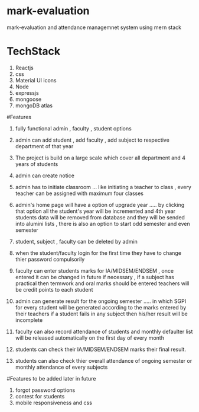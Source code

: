 # mark-evaluation
  mark-evaluation and attendance managemnet system using mern stack 
 
 
 # TechStack
 
 1. Reactjs
 2. css
 3. Material UI icons
 2. Node
 3. expressjs
 4. mongoose
 5. mongoDB atlas
 
 #Features
 1. fully functional admin , faculty , student options
 2. admin can add student , add faculty , add subject  to respective department of that year
 3. The project is build on a large scale which cover all department and 4 years of students
 4. admin can create notice 
 5. admin has to initiate classroom ... like initiating a teacher to class ,  every teacher can be assigned with maximum four classes
 6. admin's home page will have a option of upgrade year ..... by clicking that option all the student's year will be incremented and 4th year students data         will be removed from database and they will be sended into alumini lists , there is also an option to start odd semester and even semester 
 7. student, subject , faculty can be deleted by admin
 8. when the student/faculty login for the first time they have to change thier password compulsorily
 9. faculty can enter students marks for IA/MIDSEM/ENDSEM , once entered it can be changed in future if necessary , if a subject has practical then termwork and     oral marks should be entered  teachers will be credit points to each student                                                                                
 10. admin can generate result for the ongoing semester ..... in which SGPI for every student will be generated according to the marks entered by their teachers
    if a student fails in any subject then his/her result will be incomplete
    
 11. faculty can also record attendance of students and monthly defaulter list will be released automatically on the first day of every month
 
 12. students can check their IA/MIDSEM/ENDSEM marks their final result.
 13. students can also check thier overall attendance of ongoing semester or monthly attendance of every subjects
 
 
 
 #Features to be added later in future
 1. forgot password options
 2. contest for students
 3. mobile responsiveness and css
 
    
 
 
 
